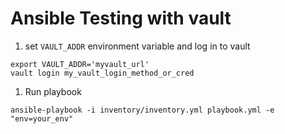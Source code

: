# Ansible Testing with vault
1. set `VAULT_ADDR` environment variable and log in to vault
```shell
export VAULT_ADDR='myvault_url'
vault login my_vault_login_method_or_cred
```
1. Run playbook
```
ansible-playbook -i inventory/inventory.yml playbook.yml -e "env=your_env"
```
